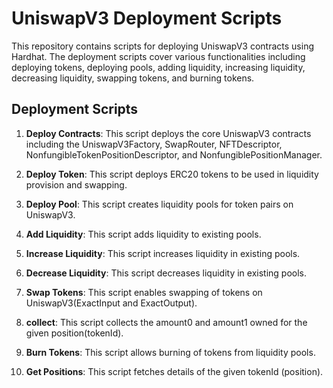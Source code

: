 # UniswapV3 Deployment Scripts

This repository contains scripts for deploying UniswapV3 contracts using Hardhat. The deployment scripts cover various functionalities including deploying tokens, deploying pools, adding liquidity, increasing liquidity, decreasing liquidity, swapping tokens, and burning tokens.

## Deployment Scripts

1. **Deploy Contracts**: This script deploys the core UniswapV3 contracts including the UniswapV3Factory, SwapRouter, NFTDescriptor, NonfungibleTokenPositionDescriptor, and NonfungiblePositionManager.

2. **Deploy Token**: This script deploys ERC20 tokens to be used in liquidity provision and swapping.

3. **Deploy Pool**: This script creates liquidity pools for token pairs on UniswapV3.

4. **Add Liquidity**: This script adds liquidity to existing pools.

5. **Increase Liquidity**: This script increases liquidity in existing pools.

6. **Decrease Liquidity**: This script decreases liquidity in existing pools.

7. **Swap Tokens**: This script enables swapping of tokens on UniswapV3(ExactInput and ExactOutput).
8. **collect**: This script collects the amount0 and amount1 owned for the given position(tokenId).

9. **Burn Tokens**: This script allows burning of tokens from liquidity pools.

10. **Get Positions**: This script fetches details of the given tokenId (position).

